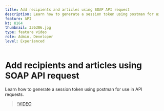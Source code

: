 ```yaml
---
title: Add recipients and articles using SOAP API request 
description: Learn how to generate a session token using postman for use in API requests
feature: API
kt: 8164
thumbnail: 336386.jpg
type: feature video
role: Admin, Developer
level: Experienced
---
```


# Add recipients and articles using SOAP API request

Learn how to generate a session token using postman for use in API requests. 

>[!VIDEO](https://video.tv.adobe.com/v/336386?quality=12)
